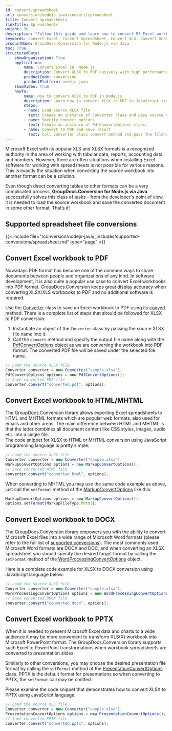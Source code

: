 ```yaml
---
id: convert-spreadsheet
url: conversion/nodejs-java/convert/spreadsheet
title: Convert spreadsheets
linkTitle: Spreadsheets
weight: 30
description: "Follow this guide and learn how to convert MS Excel workbooks - XLSX, XLS, XLSB using JavaScript language and GroupDocs.Conversion for Node.js via Java."
keywords: Convert Excel, Convert Spreadsheet, Convert XLS, Convert XLSX
productName: GroupDocs.Conversion for Node.js via Java
toc: True
structuredData:
    showOrganization: True
    application:    
        name: Convert Excel in  Node.js    
        description: Convert XLSX to PDF natively with high performance using JavaScript language and GroupDocs.Conversion for Node.js APIs
        productCode: conversion
        productPlatform: nodejs-java 
    showVideo: True
    howTo:
        name: How to convert XLSX to PDF in Node.js 
        description: Learn how to convert XLSX to PDF in JavaScript step by step
        steps:
        - name: Load source XLSX file 
          text: Create an instance of Converter class and pass source XLSX file path as a constructor parameter. You may specify absolute or relative file path as per your requirements. 
        - name: Specify convert options 
          text: Create an instance of PdfConvertOptions class.
        - name: Convert to PDF and save result 
          text: Call Converter class convert method and pass the filename for the converted PDF file and the PdfConvertOptions object from the previous step as parameters.
---
```

Microsoft Excel with its popular XLS and XLSX formats is a recognized authority in the area of working with tabular data, reports, accounting data and numbers. However, there are often situations when installing Excel software for working with spreadsheets is not possible for various reasons. This is exactly the situation when converting the source workbook into another format can be a solution. 

Even though direct converting tables to other formats can be a very complicated process, **GroupDocs.Conversion for Node.js via Java** successfully solves this class of tasks - from the developer's point of view, it is needed to load the source workbook and save the converted document in some other format. That’s it!

## Supported spreadsheet file conversions

{{< include file="/conversion/nodejs-java/_includes/supported-conversions/spreadsheet.md" type="page" >}}

## Convert Excel workbook to PDF

Nowadays PDF format has become one of the common ways to share documents between people and organizations of any kind. In software development, it is also quite a popular use case to convert Excel workbooks into PDF format. GroupDocs.Conversion keeps great display accuracy when converting XLSX/XLS workbooks to PDF and no additional software is required.  

Use the [Converter](#) class to save an Excel workbook to PDF using its [convert](#) method. There is a complete list of steps that should be followed for XLSX to PDF conversion:  

1. Instantiate an object of the `Converter` class by passing the source XLSX file name into it.
2. Call the `convert` method and specify the output file name along with the [PdfConvertOptions](#) object as we are converting the workbook into PDF format. The converted PDF file will be saved under the selected file name.  

```js
// Load the source XLSX file
Converter converter = new Converter("sample.xlsx");
PdfConvertOptions options = new PdfConvertOptions();
// Save converted PDF file
converter.convert("converted.pdf", options);
```

## Convert Excel workbook to HTML/MHTML

The GroupDocs.Conversion library allows exporting Excel spreadsheets to HTML and MHTML formats which are popular web formats, also used for emails and other areas.
The main difference between HTML and MHTML is that the latter combines all document content like CSS styles, images, audio etc. into a single file.  
The code snippet for XLSX to HTML or MHTML conversion using JavaScript programming language is pretty simple:  

```js
// Load the source XLSX file
Converter converter = new Converter("sample.xlsx");
MarkupConvertOptions options = new MarkupConvertOptions();
// Save converted HTML file
converter.convert("converted.html", options);
```

When converting to MHTML you may use the same code example as above, just call the `setFormat` method of the [MarkupConvertOptions](#) like this:  

```js
MarkupConvertOptions options = new MarkupConvertOptions();
options.setFormat(MarkupFileType.Mhtml);
```

## Convert Excel workbook to DOCX

The GroupDocs.Conversion library empowers you with the ability to convert Microsoft Excel files into a wide range of Microsoft Word formats (please refer to the full list of [supported conversions](#supported-spreadsheet-file-conversions)). The most commonly used Microsoft Word formats are DOCX and DOC, and when converting an XLSX spreadsheet you should specify the desired target format by calling the `setFormat` method of the [WordProcessingConvertOptions](#) object.  

Here is a complete code example for XLSX to DOCX conversion using JavaScript language below:

```js
// Load the source XLSX file
Converter converter = new Converter("sample.xlsx");
WordProcessingConvertOptions options = new WordProcessingConvertOptions();
// Save converted DOCX file
converter.convert("converted.docx", options);
```

## Convert Excel workbook to PPTX

When it is needed to present Microsoft Excel data and charts to a wide audience it may be more convenient to transform XLS(X) workbook into Microsoft PowerPoint format. The GroupDocs.Conversion library supports such Excel to PowerPoint transformations when workbook spreadsheets are converted to presentation slides.  

Similarly to other conversions, you may choose the desired presentation file format by calling the `setFormat` method of the [PresentationConvertOptions](#) class. PPTX is the default format for presentations so when converting to PPTX, the `setFormat` call may be omitted.  

Please examine the code snippet that demonstrates how to convert XLSX to PPTX using JavaScript language:  

```js
// Load the source XLS file
Converter converter = new Converter("sample.xlsx");
PresentationConvertOptions options = new PresentationConvertOptions();
// Save converted PPTX file
converter.convert("converted.pptx", options);
```
